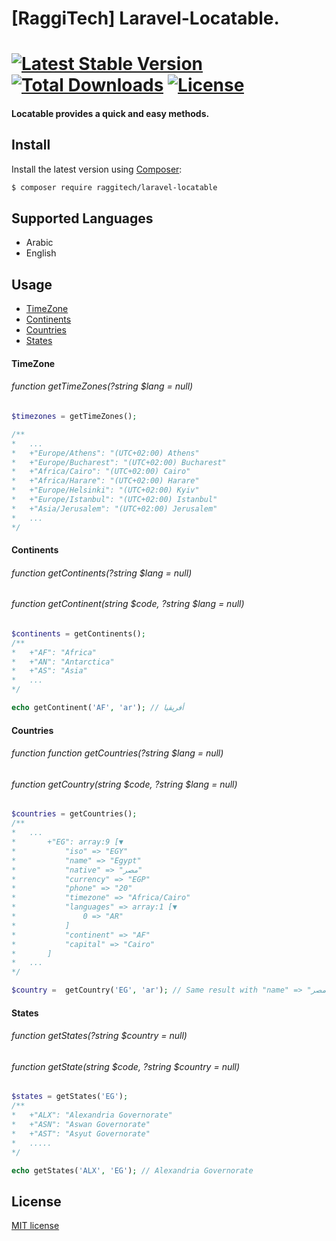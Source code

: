 # [RaggiTech] Laravel-Locatable.

#  [![Latest Stable Version](https://poser.pugx.org/raggitech/laravel-locatable/v/stable)](https://packagist.org/packages/raggitech/laravel-locatable) [![Total Downloads](https://poser.pugx.org/raggitech/laravel-locatable/downloads)](https://packagist.org/packages/raggitech/laravel-locatable) [![License](https://poser.pugx.org/raggitech/laravel-locatable/license)](https://packagist.org/packages/raggitech/laravel-locatable)

#### Locatable provides a quick and easy methods.


## Install

Install the latest version using [Composer](https://getcomposer.org/):

```bash
$ composer require raggitech/laravel-locatable
```



## Supported Languages

- Arabic
- English




## Usage

- [TimeZone](#TZ)
- [Continents](#Continents)
- [Countries](#Countries)
- [States](#States)



<a name="TZ"></a>

#### TimeZone
###### function getTimeZones(?string $lang = null)

```php
$timezones = getTimeZones();

/**
*	...
*	+"Europe/Athens": "(UTC+02:00) Athens"
*	+"Europe/Bucharest": "(UTC+02:00) Bucharest"
*	+"Africa/Cairo": "(UTC+02:00) Cairo"
*	+"Africa/Harare": "(UTC+02:00) Harare"
*	+"Europe/Helsinki": "(UTC+02:00) Kyiv"
*	+"Europe/Istanbul": "(UTC+02:00) Istanbul"
*	+"Asia/Jerusalem": "(UTC+02:00) Jerusalem"
*	...
*/
```





<a name="Continents"></a>

#### Continents
###### function getContinents(?string $lang = null)
###### function getContinent(string $code, ?string $lang = null)

```php
$continents = getContinents();
/**
*	+"AF": "Africa"
*	+"AN": "Antarctica"
*	+"AS": "Asia"
*	...
*/

echo getContinent('AF', 'ar'); // أفريقيا
```





<a name="Countries"></a>

#### Countries
###### function function getCountries(?string $lang = null)
###### function getCountry(string $code, ?string $lang = null)

```php
$countries = getCountries();
/**
*	...
*	    +"EG": array:9 [▼
*	    	"iso" => "EGY"
*	    	"name" => "Egypt"
*	    	"native" => "مصر‎"
*	    	"currency" => "EGP"
*	    	"phone" => "20"
*	    	"timezone" => "Africa/Cairo"
*	    	"languages" => array:1 [▼
*	    		0 => "AR"
*	    	]
*	    	"continent" => "AF"
*	    	"capital" => "Cairo"
*	    ]
*	...
*/

$country =  getCountry('EG', 'ar'); // Same result with "name" => "مصر"
```




<a name="States"></a>

#### States
###### function getStates(?string $country = null)
###### function getState(string $code, ?string $country = null)
```php
$states = getStates('EG');
/**
*	+"ALX": "Alexandria Governorate"
*	+"ASN": "Aswan Governorate"
*	+"AST": "Asyut Governorate"
*	.....
*/

echo getStates('ALX', 'EG'); // Alexandria Governorate
```




## License

[MIT license](LICENSE.md)